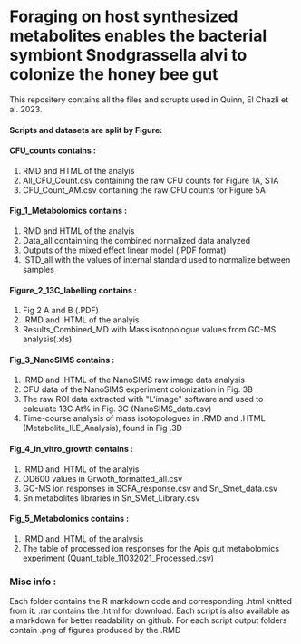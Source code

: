 # Foraging on host synthesized metabolites enables the bacterial symbiont Snodgrassella alvi to colonize the honey bee gut

This repositery contains all the files and scrupts used in Quinn, El Chazli et al. 2023. 

#### Scripts and datasets are split by Figure:

#### CFU_counts contains  :
  1. RMD and HTML of the analyis
  2. All_CFU_Count.csv containing the raw CFU counts for Figure 1A, S1A
  3. CFU_Count_AM.csv containing the raw CFU counts for Figure 5A

#### Fig_1_Metabolomics contains  : 
  
  1. RMD and HTML of the analyis
  2. Data_all containning the combined normalized data analyzed
  3. Outputs of the mixed effect linear model (.PDF format)
  4. ISTD_all with the values of internal standard used to normalize between samples
  
#### Figure_2_13C_labelling contains  : 

  1. Fig 2 A and B (.PDF)
  2. .RMD and .HTML of the analyis
  3. Results_Combined_MD with Mass isotopologue values from GC-MS analysis(.xls)

#### Fig_3_NanoSIMS contains  : 

  1. .RMD and .HTML of the NanoSIMS raw image data analysis
  2. CFU data of the NanoSIMS experiment colonization in Fig. 3B
  3. The raw ROI data extracted with "L'image" software and used to calculate 13C At% in Fig. 3C (NanoSIMS_data.csv)
  4. Time-course analysis of mass isotopologues in .RMD and .HTML (Metabolite_ILE_Analysis), found in Fig .3D
  
#### Fig_4_in_vitro_growth contains  : 

  1. .RMD and .HTML of the analyis
  2. OD600 values in Grwoth_formatted_all.csv
  3. GC-MS ion responses in SCFA_response.csv and Sn_Smet_data.csv
  4. Sn metabolites libraries in Sn_SMet_Library.csv
  
#### Fig_5_Metabolomics contains  : 

  1. .RMD and .HTML of the analysis 
  2. The table of processed ion responses for the Apis gut metabolomics experiment (Quant_table_11032021_Processed.csv)


### Misc info :
Each folder contains the R markdown code and corresponding .html knitted from it. .rar contains the .html for download.
Each script is also available as a markdown for better readability on github.
For each script output folders contain .png of figures produced by the .RMD
